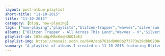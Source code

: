 ```yaml
---
layout: post-album-playlist
short-title: "11-10-2015"
title: "11-10-2015"
category: [blog, now-playing]
tags: ["now-playing","playlists","blitzen-trapper","wavves","silversun-pickups","the-dead-weather","various-artists","various-artists","various-artists","nick-cave-&-the-bad-seeds","jimi-hendrix","david-bowie","george-harrison","avicii","beach-house","harley-poe","coheed-and-cambria","beach-slang","jeffrey-lewis","the-three-suns","alkaline-trio","alkaline-trio","the-cranberries","cyndi-lauper","devo","various-artists"]
albums: ["Blitzen Trapper - All Across This Land","Wavves - V","Silversun Pickups - Better Nature","The Dead Weather - Dodge and Burn","Various Artists - 2.0","Various Artists - How Do You Feel Now?","Various Artists - The Boombox Diaries, Vol. 1 - EP","Nick Cave & The Bad Seeds - Let Love In","Jimi Hendrix - Electric Ladyland","David Bowie - Ziggy Stardust and the Spiders from Mars (The Motion Picture Soundtrack)","George Harrison - All Things Must Pass (Remastered)","Avicii - Stories","Beach House - Thank Your Lucky Stars","Harley Poe - Fallen Down","Coheed and Cambria - The Color Before The Sun","Beach Slang - The Things We Do To Find People Who Feel Like Us","Jeffrey Lewis - Manhattan","The Three Suns - On A Magic Carpet","Alkaline Trio - My Shame Is True (Deluxe Edition)","Alkaline Trio - Damnesia","The Cranberries - 20th Century Masters - The Millennium Collection: The Best Of The Cranberries","Cyndi Lauper - She's So Unusual: A 30th Anniversary Celebration (Deluxe Edition)","DEVO - Q: Are We Not Men? A: We Are Devo!","Various Artists - Take Care (Deluxe)"]
playlist-id: 1H2euUgzMAxKmqHUGQIoEJ
playlist-img: https://mosaic.scdn.co/640/ab67616d0000b273773e29dbb02084652275ba54ab67616d0000b273851e0c7d5814f192b8d38387ab67616d0000b273a6e45bc1e93c4f8c1084e2c4ab67616d0000b273ba42a6f7d6ca2dc4eb956afa
summary: "A playlist of albums I created on 11-10-2015 featuring Blitzen Trapper, Wavves, Silversun Pickups, The Dead Weather, Various Artists, Various Artists, Various Artists, Nick Cave & The Bad Seeds, Jimi Hendrix, David Bowie, George Harrison, Avicii, Beach House, Harley Poe, Coheed and Cambria, Beach Slang, Jeffrey Lewis, The Three Suns, Alkaline Trio, Alkaline Trio, The Cranberries, Cyndi Lauper, DEVO, and Various Artists"
---
```

